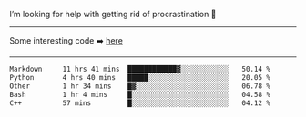 I’m looking for help with getting rid of procrastination 🤔

-----

Some interesting code :arrow_right: [here](https://github.com/zhen8838/playground)

-----

<!--START_SECTION:waka-->

```txt
Markdown     11 hrs 41 mins  ████████████▓░░░░░░░░░░░░   50.14 %
Python       4 hrs 40 mins   █████░░░░░░░░░░░░░░░░░░░░   20.05 %
Other        1 hr 34 mins    █▓░░░░░░░░░░░░░░░░░░░░░░░   06.78 %
Bash         1 hr 4 mins     █░░░░░░░░░░░░░░░░░░░░░░░░   04.58 %
C++          57 mins         █░░░░░░░░░░░░░░░░░░░░░░░░   04.12 %
```

<!--END_SECTION:waka-->

<!--
**zhen8838/zhen8838** is a ✨ _special_ ✨ repository because its `README.md` (this file) appears on your GitHub profile.

Here are some ideas to get you started:

- 🔭 I’m currently working on ...
- 🌱 I’m currently learning ...
- 👯 I’m looking to collaborate on ...
 ...
- 💬 Ask me about ...
- 📫 How to reach me: ...
- 😄 Pronouns: ...
- ⚡ Fun fact: ...
-->
